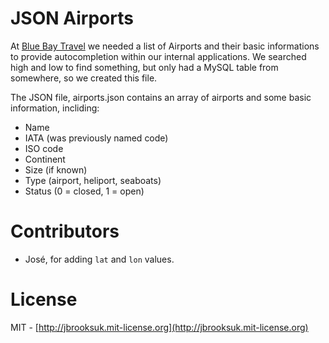 # JSON Airports

At [Blue Bay Travel](http://bluebaytravel.co.uk) we needed a list of Airports and their basic informations to provide autocompletion within our internal applications. We searched high and low to find something, but only had a MySQL table from somewhere, so we created this file.

The JSON file, airports.json contains an array of airports and some basic information, incliding:

- Name
- IATA (was previously named code)
- ISO code
- Continent
- Size (if known)
- Type (airport, heliport, seaboats)
- Status (0 = closed, 1 = open)

# Contributors
- José, for adding `lat` and `lon` values.

# License
MIT - [http://jbrooksuk.mit-license.org](http://jbrooksuk.mit-license.org)
